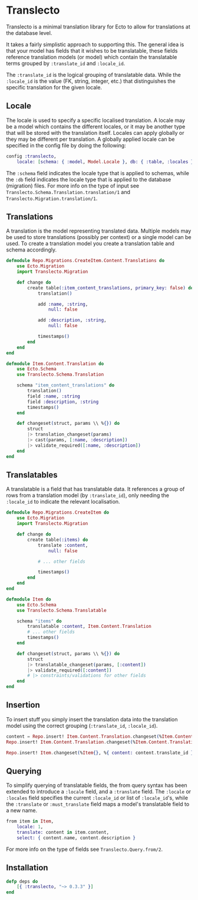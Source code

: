 # Translecto

Translecto is a minimal translation library for Ecto to allow for translations at the database level.

It takes a fairly simplistic approach to supporting this. The general idea is that your model has fields that it wishes to be translatable, these fields reference translation models (or model) which contain the translatable terms grouped by `:translate_id` and `:locale_id`.

The `:translate_id` is the logical grouping of translatable data. While the `:locale_id` is the value (FK, string, integer, etc.) that distinguishes the specific translation for the given locale.

Locale
------

The locale is used to specify a specific localised translation. A locale may be a model which contains the different locales, or it may be another type that will be stored with the translation itself. Locales can apply globally or they may be different per translation. A globally applied locale can be specified in the config file by doing the following:

```elixir
config :translecto,
    locale: [schema: { :model, Model.Locale }, db: { :table, :locales }]
```

The `:schema` field indicates the locale type that is applied to schemas, while the `:db` field indicates the locale type that is applied to the database (migration) files. For more info on the type of input see `Translecto.Schema.Translation.translation/1` and `Translecto.Migration.translation/1`.

Translations
------------

A translation is the model representing translated data. Multiple models may be used to store translations (possibly per context) or a single model can be used. To create a translation model you create a translation table and schema accordingly.

```elixir
defmodule Repo.Migrations.CreateItem.Content.Translations do
    use Ecto.Migration
    import Translecto.Migration

    def change do
        create table(:item_content_translations, primary_key: false) do
            translation()

            add :name, :string,
                null: false

            add :description, :string,
                null: false

            timestamps()
        end
    end
end

defmodule Item.Content.Translation do
    use Ecto.Schema
    use Translecto.Schema.Translation

    schema "item_content_translations" do
        translation()
        field :name, :string
        field :description, :string
        timestamps()
    end

    def changeset(struct, params \\ %{}) do
        struct
        |> translation_changeset(params)
        |> cast(params, [:name, :description])
        |> validate_required([:name, :description])
    end
end
```

Translatables
-------------

A translatable is a field that has translatable data. It references a group of rows from a translation model (by `:translate_id`), only needing the `:locale_id` to indicate the relevant localisation.

```elixir
defmodule Repo.Migrations.CreateItem do
    use Ecto.Migration
    import Translecto.Migration

    def change do
        create table(:items) do
            translate :content,
                null: false

            # ... other fields

            timestamps()
        end
    end
end

defmodule Item do
    use Ecto.Schema
    use Translecto.Schema.Translatable

    schema "items" do
        translatable :content, Item.Content.Translation
        # ... other fields
        timestamps()
    end

    def changeset(struct, params \\ %{}) do
        struct
        |> translatable_changeset(params, [:content])
        |> validate_required([:content])
        # |> constraints/validations for other fields
    end
end
```

Insertion
---------

To insert stuff you simply insert the translation data into the translation model using the correct grouping (`:translate_id`, `:locale_id`).

```elixir
content = Repo.insert! Item.Content.Translation.changeset(%Item.Content.Translation{}, %{ locale_id: 1, name: "1_1_name", description: "1_1_desc" })
Repo.insert! Item.Content.Translation.changeset(%Item.Content.Translation{}, %{ translate_id: content.translate_id, locale_id: 2, name: "1_2_name", description: "1_2_desc" })

Repo.insert! Item.changeset(%Item{}, %{ content: content.translate_id })
```

Querying
--------

To simplify querying of translatable fields, the from query syntax has been extended to introduce a `:locale` field, and a `:translate` field. The `:locale` or `:locales` field specifies the current `:locale_id` or list of `:locale_id`'s, while the `:translate` or `:must_translate` field maps a model's translatable field to a new name.

```elixir
from item in Item,
    locale: 1,
    translate: content in item.content,
    select: { content.name, content.description }
```

For more info on the type of fields see `Translecto.Query.from/2`.

Installation
------------
```elixir
defp deps do
    [{ :translecto, "~> 0.3.3" }]
end
```
